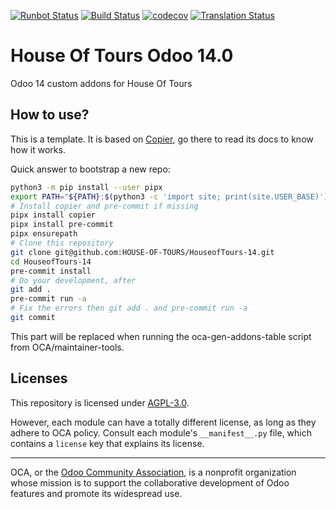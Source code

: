 [![Runbot Status](https://runbot.odoo-community.org/runbot/badge/flat//14.0.svg)](https://runbot.odoo-community.org/runbot/repo/github-com-oca-HouseofTours-14-)
[![Build Status](https://travis-ci.com/OCA/HouseofTours-14.svg?branch=14.0)](https://travis-ci.com/OCA/HouseofTours-14)
[![codecov](https://codecov.io/gh/OCA/HouseofTours-14/branch/14.0/graph/badge.svg)](https://codecov.io/gh/OCA/HouseofTours-14)
[![Translation Status](https://translation.odoo-community.org/widgets/HouseofTours-14-14-0/-/svg-badge.svg)](https://translation.odoo-community.org/engage/HouseofTours-14-14-0/?utm_source=widget)

<!-- /!\ do not modify above this line -->

# House Of Tours Odoo 14.0

Odoo 14 custom addons for House Of Tours

## How to use?

This is a template. It is based on [Copier](https://github.com/pykong/copier), go there
to read its docs to know how it works.

Quick answer to bootstrap a new repo:

```bash
python3 -m pip install --user pipx
export PATH="${PATH}:$(python3 -c 'import site; print(site.USER_BASE)')/bin"
# Install copier and pre-commit if missing
pipx install copier
pipx install pre-commit
pipx ensurepath
# Clone this repository
git clone git@github.com:HOUSE-OF-TOURS/HouseofTours-14.git
cd HouseofTours-14
pre-commit install
# Do your development, after
git add .
pre-commit run -a
# Fix the errors then git add . and pre-commit run -a
git commit
```

<!-- /!\ do not modify below this line -->

<!-- prettier-ignore-start -->

[//]: # (addons)

This part will be replaced when running the oca-gen-addons-table script from OCA/maintainer-tools.

[//]: # (end addons)

<!-- prettier-ignore-end -->

## Licenses

This repository is licensed under [AGPL-3.0](LICENSE).

However, each module can have a totally different license, as long as they adhere to OCA
policy. Consult each module's `__manifest__.py` file, which contains a `license` key
that explains its license.

----

OCA, or the [Odoo Community Association](http://odoo-community.org/), is a nonprofit
organization whose mission is to support the collaborative development of Odoo features
and promote its widespread use.
